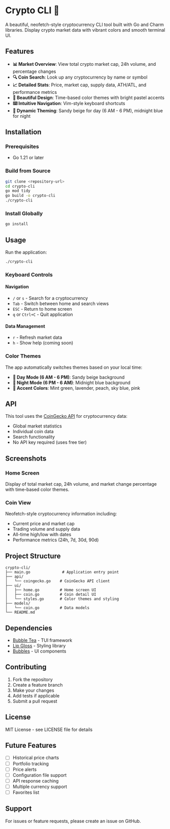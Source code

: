 # Crypto CLI 🚀

A beautiful, neofetch-style cryptocurrency CLI tool built with Go and Charm libraries. Display crypto market data with vibrant colors and smooth terminal UI.

## Features

- **📊 Market Overview**: View total crypto market cap, 24h volume, and percentage changes
- **🔍 Coin Search**: Look up any cryptocurrency by name or symbol  
- **📈 Detailed Stats**: Price, market cap, supply data, ATH/ATL, and performance metrics
- **🎨 Beautiful Design**: Time-based color themes with bright pastel accents
- **⌨️ Intuitive Navigation**: Vim-style keyboard shortcuts
- **🌅 Dynamic Theming**: Sandy beige for day (6 AM - 6 PM), midnight blue for night

## Installation

### Prerequisites
- Go 1.21 or later

### Build from Source
```bash
git clone <repository-url>
cd crypto-cli
go mod tidy
go build -o crypto-cli
./crypto-cli
```

### Install Globally
```bash
go install
```

## Usage

Run the application:
```bash
./crypto-cli
```

### Keyboard Controls

#### Navigation
- `/` or `s` - Search for a cryptocurrency
- `Tab` - Switch between home and search views
- `ESC` - Return to home screen
- `q` or `Ctrl+C` - Quit application

#### Data Management
- `r` - Refresh market data
- `h` - Show help (coming soon)

### Color Themes

The app automatically switches themes based on your local time:
- **🌅 Day Mode (6 AM - 6 PM)**: Sandy beige background
- **🌙 Night Mode (6 PM - 6 AM)**: Midnight blue background
- **🎨 Accent Colors**: Mint green, lavender, peach, sky blue, pink

## API

This tool uses the [CoinGecko API](https://www.coingecko.com/en/api) for cryptocurrency data:
- Global market statistics
- Individual coin data
- Search functionality
- No API key required (uses free tier)

## Screenshots

### Home Screen
Display of total market cap, 24h volume, and market change percentage with time-based color themes.

### Coin View
Neofetch-style cryptocurrency information including:
- Current price and market cap
- Trading volume and supply data
- All-time high/low with dates
- Performance metrics (24h, 7d, 30d, 90d)

## Project Structure

```
crypto-cli/
├── main.go              # Application entry point
├── api/
│   └── coingecko.go    # CoinGecko API client
├── ui/
│   ├── home.go         # Home screen UI
│   ├── coin.go         # Coin detail UI
│   └── styles.go       # Color themes and styling
├── models/
│   └── coin.go         # Data models
└── README.md
```

## Dependencies

- [Bubble Tea](https://github.com/charmbracelet/bubbletea) - TUI framework
- [Lip Gloss](https://github.com/charmbracelet/lipgloss) - Styling library  
- [Bubbles](https://github.com/charmbracelet/bubbles) - UI components

## Contributing

1. Fork the repository
2. Create a feature branch
3. Make your changes
4. Add tests if applicable
5. Submit a pull request

## License

MIT License - see LICENSE file for details

## Future Features

- [ ] Historical price charts
- [ ] Portfolio tracking
- [ ] Price alerts
- [ ] Configuration file support
- [ ] API response caching
- [ ] Multiple currency support
- [ ] Favorites list

## Support

For issues or feature requests, please create an issue on GitHub.